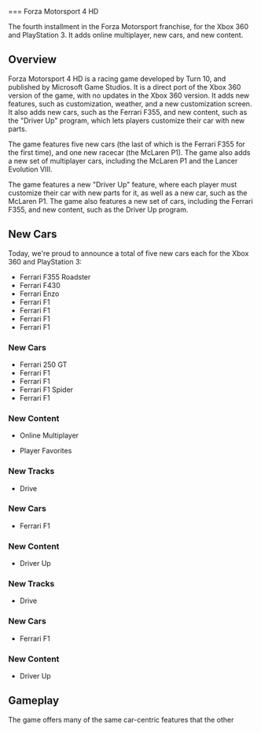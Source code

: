 
===
Forza Motorsport 4 HD

The fourth installment in the Forza Motorsport franchise, for the Xbox 360 and PlayStation 3. It adds online multiplayer, new cars, and new content.

## Overview

Forza Motorsport 4 HD is a racing game developed by Turn 10, and published by Microsoft Game Studios. It is a direct port of the Xbox 360 version of the game, with no updates in the Xbox 360 version. It adds new features, such as customization, weather, and a new customization screen. It also adds new cars, such as the Ferrari F355, and new content, such as the "Driver Up" program, which lets players customize their car with new parts.

The game features five new cars (the last of which is the Ferrari F355 for the first time), and one new racecar (the McLaren P1). The game also adds a new set of multiplayer cars, including the McLaren P1 and the Lancer Evolution VIII.

The game features a new "Driver Up" feature, where each player must customize their car with new parts for it, as well as a new car, such as the McLaren P1. The game also features a new set of cars, including the Ferrari F355, and new content, such as the Driver Up program.

## New Cars

Today, we're proud to announce a total of five new cars each for the Xbox 360 and PlayStation 3:

*   Ferrari F355 Roadster
*   Ferrari F430
*   Ferrari Enzo
*   Ferrari F1
*   Ferrari F1
*   Ferrari F1
*   Ferrari F1

### New Cars

*   Ferrari 250 GT
*   Ferrari F1
*   Ferrari F1
*   Ferrari F1 Spider
*   Ferrari F1

### New Content

*   Online Multiplayer

*   Player Favorites

### New Tracks

*   Drive

### New Cars

*   Ferrari F1

### New Content

*   Driver Up

### New Tracks

*   Drive

### New Cars

*   Ferrari F1

### New Content

*   Driver Up

## Gameplay

The game offers many of the same car-centric features that the other
